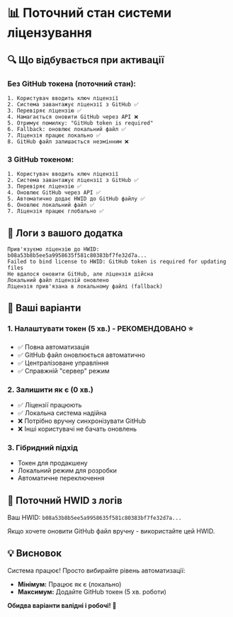 # 📊 Поточний стан системи ліцензування

## 🔍 Що відбувається при активації

### Без GitHub токена (поточний стан):
```
1. Користувач вводить ключ ліцензії
2. Система завантажує ліцензії з GitHub ✅
3. Перевіряє ліцензію ✅  
4. Намагається оновити GitHub через API ❌
5. Отримує помилку: "GitHub token is required"
6. Fallback: оновлює локальний файл ✅
7. Ліцензія працює локально ✅
8. GitHub файл залишається незмінним ❌
```

### З GitHub токеном:
```
1. Користувач вводить ключ ліцензії
2. Система завантажує ліцензії з GitHub ✅
3. Перевіряє ліцензію ✅
4. Оновлює GitHub через API ✅
5. Автоматично додає HWID до GitHub файлу ✅
6. Оновлює локальний файл ✅  
7. Ліцензія працює глобально ✅
```

## 📝 Логи з вашого додатка

```
Прив'язуємо ліцензію до HWID: b08a53b8b5ee5a9958635f581c80383bf7fe32d7a...
Failed to bind license to HWID: GitHub token is required for updating files
Не вдалося оновити GitHub, але ліцензія дійсна
Локальний файл ліцензій оновлено
Ліцензія прив'язана в локальному файлі (fallback)
```

## 🎯 Ваші варіанти

### 1. Налаштувати токен (5 хв.) - РЕКОМЕНДОВАНО ⭐
- ✅ Повна автоматизація
- ✅ GitHub файл оновлюється автоматично
- ✅ Централізоване управління
- ✅ Справжній "сервер" режим

### 2. Залишити як є (0 хв.)
- ✅ Ліцензії працюють
- ✅ Локальна система надійна
- ❌ Потрібно вручну синхронізувати GitHub
- ❌ Інші користувачі не бачать оновлень

### 3. Гібридний підхід
- Токен для продакшену
- Локальний режим для розробки
- Автоматичне переключення

## 🔧 Поточний HWID з логів

Ваш HWID: `b08a53b8b5ee5a9958635f581c80383bf7fe32d7a...`

Якщо хочете оновити GitHub файл вручну - використайте цей HWID.

## 💡 Висновок

Система працює! Просто вибирайте рівень автоматизації:

- **Мінімум:** Працює як є (локально)
- **Максимум:** Додайте GitHub токен (5 хв. роботи)

**Обидва варіанти валідні і робочі! 🚀**
